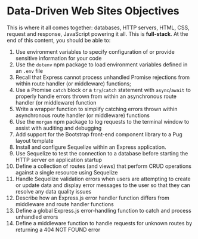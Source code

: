 # Data-Driven Web Sites Objectives

This is where it all comes together: databases, HTTP servers, HTML, CSS, request
and response, JavaScript powering it all. This is **full-stack**. At the end of
this content, you should be able to:

1. Use environment variables to specify configuration of or provide sensitive
   information for your code
2. Use the `dotenv` npm package to load environment variables defined in an
   `.env` file
3. Recall that Express cannot process unhandled Promise rejections from
   within route handler (or middleware) functions;
4. Use a Promise `catch` block or a `try`/`catch` statement with `async`/`await`
   to properly handle errors thrown from within an asynchronous route handler
   (or middleware) function
5. Write a wrapper function to simplify catching errors thrown within
   asynchronous route handler (or middleware) functions
6. Use the `morgan` npm package to log requests to the terminal window to assist
   with auditing and debugging
7. Add support for the Bootstrap front-end component library to a Pug layout
   template
8. Install and configure Sequelize within an Express application.
9. Use Sequelize to test the connection to a database before starting the HTTP
   server on application startup
10. Define a collection of routes (and views) that perform CRUD operations
    against a single resource using Sequelize
11. Handle Sequelize validation errors when users are attempting to create or
    update data and display error messages to the user so that they can resolve
    any data quality issues
12. Describe how an Express.js error handler function differs from middleware
    and route handler functions
13. Define a global Express.js error-handling function to catch and process
    unhandled errors
14. Define a middleware function to handle requests for unknown routes by
    returning a 404 NOT FOUND error
